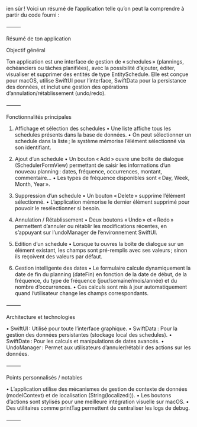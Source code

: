 ien sûr ! Voici un résumé de l’application telle qu’on peut la comprendre à partir du code fourni :

⸻

Résumé de ton application

Objectif général

Ton application est une interface de gestion de « schedules » (plannings, échéanciers ou tâches planifiées), avec la possibilité d’ajouter, éditer, visualiser et supprimer des entités de type EntitySchedule. Elle est conçue pour macOS, utilise SwiftUI pour l’interface, SwiftData pour la persistance des données, et inclut une gestion des opérations d’annulation/rétablissement (undo/redo).

⸻

Fonctionnalités principales

1. Affichage et sélection des schedules
• Une liste affiche tous les schedules présents dans la base de données.
• On peut sélectionner un schedule dans la liste ; le système mémorise l’élément sélectionné via son identifiant.

2. Ajout d’un schedule
• Un bouton « Add » ouvre une boîte de dialogue (SchedulerFormView) permettant de saisir les informations d’un nouveau planning : dates, fréquence, occurrences, montant, commentaire…
• Les types de fréquence disponibles sont « Day, Week, Month, Year ».

3. Suppression d’un schedule
• Un bouton « Delete » supprime l’élément sélectionné.
• L’application mémorise le dernier élément supprimé pour pouvoir le resélectionner si besoin.

4. Annulation / Rétablissement
• Deux boutons « Undo » et « Redo » permettent d’annuler ou rétablir les modifications récentes, en s’appuyant sur l’undoManager de l’environnement SwiftUI.

5. Edition d’un schedule
• Lorsque tu ouvres la boîte de dialogue sur un élément existant, les champs sont pré-remplis avec ses valeurs ; sinon ils reçoivent des valeurs par défaut.

6. Gestion intelligente des dates
• Le formulaire calcule dynamiquement la date de fin du planning (dateFin) en fonction de la date de début, de la fréquence, du type de fréquence (jour/semaine/mois/année) et du nombre d’occurrences.
• Ces calculs sont mis à jour automatiquement quand l’utilisateur change les champs correspondants.

⸻

Architecture et technologies

• SwiftUI : Utilisé pour toute l’interface graphique.
• SwiftData : Pour la gestion des données persistantes (stockage local des schedules).
• SwiftDate : Pour les calculs et manipulations de dates avancés.
• UndoManager : Permet aux utilisateurs d’annuler/rétablir des actions sur les données.

⸻

Points personnalisés / notables

• L’application utilise des mécanismes de gestion de contexte de données (modelContext) et de localisation (String(localized:)).
• Les boutons d’actions sont stylisés pour une meilleure intégration visuelle sur macOS.
• Des utilitaires comme printTag permettent de centraliser les logs de debug.

⸻

